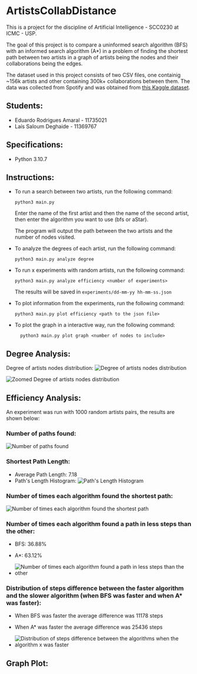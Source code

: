 # ArtistsCollabDistance

This is a project for the discipline of Artificial Intelligence - SCC0230 at ICMC - USP.

The goal of this project is to compare a uninformed search algorithm (BFS) with an informed search algorithm (A\*) in a problem of finding the shortest path between two artists in a graph of artists being the nodes and their collaborations being the edges.

The dataset used in this project consists of two CSV files, one containig ~156k artists and other containing 300k+ collaborations between them. The data was collected from Spotify and was obtained from [this Kaggle dataset](https://www.kaggle.com/datasets/jfreyberg/spotify-artist-feature-collaboration-network).

## Students:

- Eduardo Rodrigues Amaral - 11735021
- Laís Saloum Deghaide - 11369767

## Specifications:

- Python 3.10.7

## Instructions:

- To run a search between two artists, run the following command:

  ```
  python3 main.py
  ```

  Enter the name of the first artist and then the name of the second artist, then enter the algorithm you want to use (bfs or aStar).

  The program will output the path between the two artists and the number of nodes visited.

- To analyze the degrees of each artist, run the following command:

  ```
  python3 main.py analyze degree
  ```

- To run x experiments with random artists, run the following command:

  ```
  python3 main.py analyze efficiency <number of experiments>
  ```

  The results will be saved in `experiments/dd-mm-yy hh-mm-ss.json`

- To plot information from the experiments, run the following command:
  ```
  python3 main.py plot efficiency <path to the json file>
  ```
- To plot the graph in a interactive way, run the following command:
  ```
    python3 main.py plot graph <number of nodes to include>
  ```

## Degree Analysis:

Degree of artists nodes distribution:
![Degree of artists nodes distribution](./figures/degreeDist.png)

![Zoomed Degree of artists nodes distribution](./figures/degreeDistZoomed.png)

## Efficiency Analysis:

An experiment was run with 1000 random artists pairs, the results are shown below:

### Number of paths found:

![Number of paths found](./figures/pathFound.png)

### Shortest Path Length:

- Average Path Length:
  7.18
- Path's Length Histogram:
  ![Path's Length Histogram](./figures/minPathSizeDist.png)

### Number of times each algorithm found the shortest path:

![Number of times each algorithm found the shortest path](./figures/bestAlgPathSize.png)

### Number of times each algorithm found a path in less steps than the other:

- BFS:
  36.88%

- A\*:
  63.12%
- ![Number of times each algorithm found a path in less steps than the other](./figures/bestAlgStepSize.png)

### Distribution of steps difference between the faster algorithm and the slower algorithm (when BFS was faster and when A\* was faster):

- When BFS was faster the average difference was 11178 steps

- When A\* was faster the average difference was 25436 steps

- ![Distribution of steps difference between the algorithms when the algorithm x was faster](./figures/stepDifference.png)

## Graph Plot:
